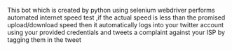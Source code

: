 This bot which is created by python using selenium webdriver performs automated internet speed test ,if the actual speed is less than the promised upload/download speed then it automatically logs into your twitter account using your provided credentials and tweets a complaint against your ISP by tagging them in the tweet

